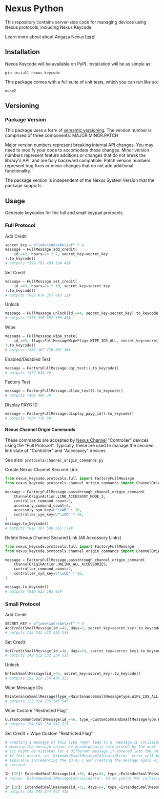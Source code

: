 # Nexus Python

This repository contains server-side code for managing devices using Nexus
protocols, including Nexus Keycode.

Learn more about about Angaza Nexus [here](https://angaza.github.io/nexus)!

## Installation

Nexus Keycode will be available on PyPI. Installation will be as simple as:

```shell
pip install nexus-keycode
```

This package comes with a full suite of unit tests, which you can run like so:

```shell
nose2
```

## Versioning

### Package Version

This package uses a form of [semantic versioning](semver.org). The version
number is comprised of three components: MAJOR.MINOR.PATCH

Major version numbers represent breaking internal API changes. You may need
to modify your code to accomodate these changes. Minor version numbers
represent feature additions or changes that do not break the library's API,
and are fully backward compatible. Patch version numbers represent bug fixes
or minor changes that do not add additional functionality.

The package version is independent of the Nexus System Version that the
package supports.

## Usage

Generate keycodes for the full and small keypad protocols.

### Full Protocol

Add Credit

```python
secret_key = b"\xde\xad\xbe\xef" * 4
message = FullMessage.add_credit(
    id_=42, hours=24 * 7, secret_key=secret_key
).to_keycode()
# outputs *599 791 493 194 43#
```

Set Credit

```python
message = FullMessage.set_credit(
    id_=43, hours=24 * 10, secret_key=secret_key
).to_keycode()
# outputs *682 070 357 093 12#
```

Unlock

```python
message = FullMessage.unlock(id_=44, secret_key=secret_key).to_keycode()
# outputs *578 396 697 305 45#
```

Wipe
```python
message = FullMessage.wipe_state(
    id_=45, flags=FullMessageWipeFlags.WIPE_IDS_ALL, secret_key=secret_key
).to_keycode()
# outputs *356 107 776 307 38#
```

Enabled/Disabled Test
```python
message = FactoryFullMessage.oqc_test().to_keycode()
# outputs *577 043 3#
```

Factory Test
```python
message = FactoryFullMessage.allow_test().to_keycode()
# outputs *406 498 3#
```

Display PAYG ID
```python
message = FactoryFullMessage.display_payg_id().to_keycode()
# outputs *634 776 5#
```


#### Nexus Channel Origin Commands

These commands are accepted by [Nexus Channel](https://nexus.angaza.com/channel.html)
"Controller" devices using the "Full Protocol". Typically, these are used
to manage the secured link state of "Controller" and "Accessory" devices.

See also: `protocols/channel_origin_commands.py`

Create Nexus Channel Secured Link
```python
from nexus_keycode.protocols.full import FactoryFullMessage
from nexus_keycode.protocols.channel_origin_commands import ChannelOriginAction

message = FactoryFullMessage.passthrough_channel_origin_command(
	ChannelOriginAction.LINK_ACCESSORY_MODE_3,
    controller_command_count=5,
    accessory_command_count=2,
    accessory_sym_key=b"\xAB" * 16,
    controller_sym_key=b"\xCD" * 16,
)
message.to_keycode()
# outputs *817 307 500 565 772#
```

Delete Nexus Channel Secured Link (All Accessory Links)
```python
from nexus_keycode.protocols.full import FactoryFullMessage
from nexus_keycode.protocols.channel_origin_commands import ChannelOriginAction

message = FactoryFullMessage.passthrough_channel_origin_command(
	ChannelOriginAction.UNLINK_ALL_ACCESSORIES,
    controller_command_count=7,
    controller_sym_key=b"\xCD" * 16,
)

message.to_keycode()
# outputs *810 023 592 81#
```

### Small Protocol

Add Credit

```python
SECRET_KEY = b"\xde\xad\xbe\xef" * 4
AddCreditSmallMessage(id_=42, days=7, secret_key=secret_key).to_keycode()
# outputs 135 242 422 455 244
```

Set Credit

```python
SetCreditSmallMessage(id_=44, days=10, secret_key=secret_key).to_keycode()
# outputs 142 522 332 234 533
```

Unlock

```python
UnlockSmallMessage(id_=45, secret_key=secret_key).to_keycode()
# outputs 152 323 254 454 322
```

Wipe Message IDs

```python
MaintenanceSmallMessage(type_=MaintenanceSmallMessageType.WIPE_IDS_ALL, secret_key=secret_key).to_keycode()
# outputs 122 324 235 545 545
```

Wipe Custom "Restricted Flag"

```python
CustomCommandSmallMessage(id_=46, type_=CustomCommandSmallMessageType.WIPE_RESTRICTED_FLAG, secret_key=secret_key).to_keycode()
# outputs 154 545 254 542 523
```

Set Credit + Wipe Custom "Restricted Flag"

```python
# Creating a message of this type *may* lead to a 'message ID collision',
# meaning the message cannot be unambiguously interpreted by the unit
# (it might be mistaken for a different message if entered into the unit).
# If this occurs, an `ExtendedSmallMessageIdInvalidError` error will be raised.
# Typically incrementing the ID by 1 and creating the message again will
# succeed.

In [25]: ExtendedSmallMessage(id_=50, days=84, type_=ExtendedSmallMessageType.SET_CREDIT_WIPE_RESTRICTED_FLAG, secret_key=secret_key).to_keycode()
# raises `ExtendedSmallMessageIdInvalidError: ID 50 yields MAC collision, next valid ID is 51.`

In [26]: ExtendedSmallMessage(id_=51, days=84, type_=ExtendedSmallMessageType.SET_CREDIT_WIPE_RESTRICTED_FLAG, secret_key=secret_key).to_keycode()
# outputs 145 545 244 442 435
```
